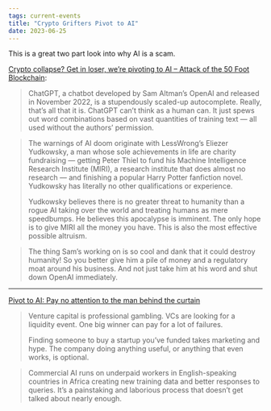 ```yaml
---
tags: current-events
title: "Crypto Grifters Pivot to AI"
date: 2023-06-25
---
```


This is a great two part look into why AI is a scam.

[Crypto collapse? Get in loser, we’re pivoting to AI – Attack of the 50 Foot Blockchain](https://davidgerard.co.uk/blockchain/2023/06/03/crypto-collapse-get-in-loser-were-pivoting-to-ai/):

> ChatGPT, a chatbot developed by Sam Altman’s OpenAI and released in November 2022, is a stupendously scaled-up autocomplete. Really, that’s all that it is. ChatGPT can’t think as a human can. It just spews out word combinations based on vast quantities of training text — all used without the authors’ permission.

> The warnings of AI doom originate with LessWrong’s Eliezer Yudkowsky, a man whose sole achievements in life are charity fundraising — getting Peter Thiel to fund his Machine Intelligence Research Institute (MIRI), a research institute that does almost no research — and finishing a popular Harry Potter fanfiction novel. Yudkowsky has literally no other qualifications or experience.
>
> Yudkowsky believes there is no greater threat to humanity than a rogue AI taking over the world and treating humans as mere speedbumps. He believes this apocalypse is imminent. The only hope is to give MIRI all the money you have. This is also the most effective possible altruism.

> The thing Sam’s working on is so cool and dank that it could destroy humanity! So you better give him a pile of money and a regulatory moat around his business. And not just take him at his word and shut down OpenAI immediately.

---

[Pivot to AI: Pay no attention to the man behind the curtain](https://amycastor.com/2023/09/12/pivot-to-ai-pay-no-attention-to-the-man-behind-the-curtain/)

> Venture capital is professional gambling. VCs are looking for a liquidity event. One big winner can pay for a lot of failures.
>
> Finding someone to buy a startup you’ve funded takes marketing and hype. The company doing anything useful, or anything that even works, is optional.

> Commercial AI runs on underpaid workers in English-speaking countries in Africa creating new training data and better responses to queries. It’s a painstaking and laborious process that doesn’t get talked about nearly enough.
